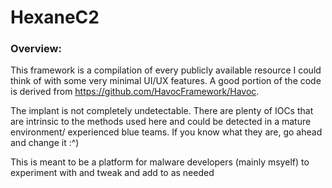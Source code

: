 # HexaneC2
### Overview:
This framework is a compilation of every publicly available resource I could think of with some very minimal UI/UX features. A good portion of the code is derived from https://github.com/HavocFramework/Havoc.

The implant is not completely undetectable. There are plenty of IOCs that are intrinsic to the methods used here and could be detected in a mature environment/ experienced blue teams. If you know what they are, go ahead and change it :^)

This is meant to be a platform for malware developers (mainly msyelf) to experiment with and tweak and add to as needed
